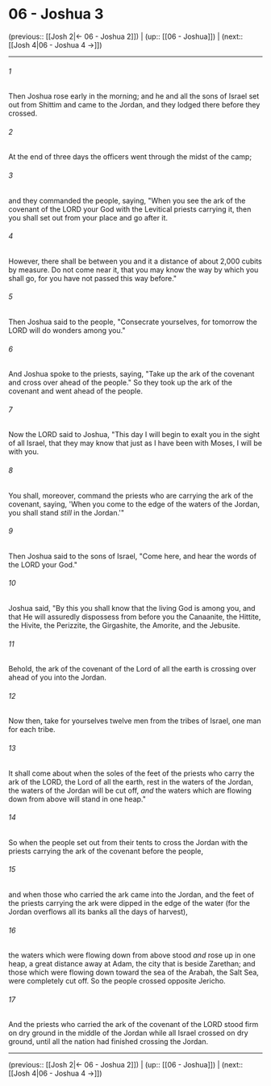 # 06 - Joshua 3

(previous:: [[Josh 2|← 06 - Joshua 2]]) | (up:: [[06 - Joshua]]) | (next:: [[Josh 4|06 - Joshua 4 →]])

***


###### 1 
Then Joshua rose early in the morning; and he and all the sons of Israel set out from Shittim and came to the Jordan, and they lodged there before they crossed. 

###### 2 
At the end of three days the officers went through the midst of the camp; 

###### 3 
and they commanded the people, saying, "When you see the ark of the covenant of the LORD your God with the Levitical priests carrying it, then you shall set out from your place and go after it. 

###### 4 
However, there shall be between you and it a distance of about 2,000 cubits by measure. Do not come near it, that you may know the way by which you shall go, for you have not passed this way before." 

###### 5 
Then Joshua said to the people, "Consecrate yourselves, for tomorrow the LORD will do wonders among you." 

###### 6 
And Joshua spoke to the priests, saying, "Take up the ark of the covenant and cross over ahead of the people." So they took up the ark of the covenant and went ahead of the people. 

###### 7 
Now the LORD said to Joshua, "This day I will begin to exalt you in the sight of all Israel, that they may know that just as I have been with Moses, I will be with you. 

###### 8 
You shall, moreover, command the priests who are carrying the ark of the covenant, saying, 'When you come to the edge of the waters of the Jordan, you shall stand _still_ in the Jordan.'" 

###### 9 
Then Joshua said to the sons of Israel, "Come here, and hear the words of the LORD your God." 

###### 10 
Joshua said, "By this you shall know that the living God is among you, and that He will assuredly dispossess from before you the Canaanite, the Hittite, the Hivite, the Perizzite, the Girgashite, the Amorite, and the Jebusite. 

###### 11 
Behold, the ark of the covenant of the Lord of all the earth is crossing over ahead of you into the Jordan. 

###### 12 
Now then, take for yourselves twelve men from the tribes of Israel, one man for each tribe. 

###### 13 
It shall come about when the soles of the feet of the priests who carry the ark of the LORD, the Lord of all the earth, rest in the waters of the Jordan, the waters of the Jordan will be cut off, _and_ the waters which are flowing down from above will stand in one heap." 

###### 14 
So when the people set out from their tents to cross the Jordan with the priests carrying the ark of the covenant before the people, 

###### 15 
and when those who carried the ark came into the Jordan, and the feet of the priests carrying the ark were dipped in the edge of the water (for the Jordan overflows all its banks all the days of harvest), 

###### 16 
the waters which were flowing down from above stood _and_ rose up in one heap, a great distance away at Adam, the city that is beside Zarethan; and those which were flowing down toward the sea of the Arabah, the Salt Sea, were completely cut off. So the people crossed opposite Jericho. 

###### 17 
And the priests who carried the ark of the covenant of the LORD stood firm on dry ground in the middle of the Jordan while all Israel crossed on dry ground, until all the nation had finished crossing the Jordan.

***

(previous:: [[Josh 2|← 06 - Joshua 2]]) | (up:: [[06 - Joshua]]) | (next:: [[Josh 4|06 - Joshua 4 →]])
